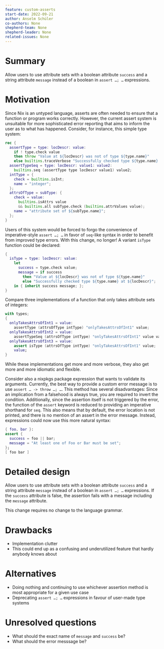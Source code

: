 ```yaml
---
feature: custom-asserts
start-date: 2022-09-21
author: Anselm Schüler
co-authors: None
shepherd-team: None
shepherd-leader: None
related-issues: None
---
```


# Summary
[summary]: #summary

Allow users to use attribute sets with a boolean attribute `success` and a string attribute `message` instead of a boolean in `assert …; …` expressions.

# Motivation
[motivation]: #motivation

Since Nix is an untyped language, asserts are often needed to ensure that a function or program works correctly. However, the current assert system is unsuitable for more sophisticated error reporting that aims to inform the user as to what has happened.
Consider, for instance, this simple type system:

```nix
rec {
  assertType = type: locDescr: value:
    if ! type.check value
    then throw "Value at ${locDescr} was not of type ${type.name}"
    else builtins.traceVerbose "Successfully checked type ${type.name} at ${locDescr}" value;
  assertTypeSeq = type: locDescr: value1: value2:
    builtins.seq (assertType type locDescr value1) value2;
  intType = {
    check = builtins.isInt;
    name = "integer";
  };
  attrsOfType = subType: {
    check = value:
      builtins.isAttrs value
      && builtins.all subType.check (builtins.attrValues value);
    name = "attribute set of ${subType.name}";
  };
}
```

Users of this system would be forced to forgo the convenience of imperative-style `assert …; …` in favor of `seq`-like syntax in order to benefit from improved type errors. With this change, no longer! A variant `isType` function could be declared:

```nix
{
  isType = type: locDescr: value:
    let
      success = type.check value;
      message = if success
        then "Value at ${locDescr} was not of type ${type.name}"
        else "Successfully checked type ${type.name} at ${locDescr}";
    in { inherit success message; };
}
```

Compare three implementations of a function that only takes attribute sets of integers:

```nix
with types;
{
  onlyTakesAttrsOfInt1 = value:
    assertType (attrsOfType intType) "onlyTakesAttrsOfInt1" value;
  onlyTakesAttrsOfInt2 = value:
    assertTypeSeq (attrsOfType intType) "onlyTakesAttrsOfInt1" value value;
  onlyTakesAttrsOfInt3 = value:
    assert isType (attrsOfType intType) "onlyTakesAttrsOfInt1" value;
    value;
}
```

While these implementations get more and more verbose, they also get more and more idiomatic and flexible.

Consider also a nixpkgs package expression that wants to validate its arguments. Currently, the best way to
provide a custom error message is to use `assert … -> throw …; …`.
This method has several disadvantages: Since an implication from a falsehood is always true, you are required
to invert the condition. Additionally, since the assertion itself is not triggered by the error,
the function of the `assert` keyword is reduced to providing an imperative shorthand for `seq`. This also means that by default,
the error location is not printed, and there is no mention of an assert in the error message.
Instead, expressions could now use this more natural syntax:

```nix
{ foo, bar }:
assert {
  success = foo || bar;
  message = "At least one of Foo or Bar must be set";
};
[ foo bar ]
```

# Detailed design
[design]: #detailed-design

Allow users to use attribute sets with a boolean attribute `success` and a string attribute `message` instead of a boolean in `assert …; …` expressions.
If the `success` attribute is false, the assertion fails with a message including the `message` attribute.

This change requires no change to the language grammar.

# Drawbacks
[drawbacks]: #drawbacks

- Implementation clutter
- This could end up as a confusing and underutilized feature that hardly anybody knows about

# Alternatives
[alternatives]: #alternatives

- Doing nothing and continuing to use whichever assertion method is most appropriate for a given use case
- Deprecating `assert …; …` expressions in favour of user-made type systems

# Unresolved questions
[questions]: #unresolved-questions

- What should the exact name of `message` and `success` be?
- What should the error messsage be?
